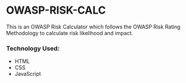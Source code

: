 # OWASP-RISK-CALC
This is an OWASP Risk Calculator which follows the OWASP Risk Rating Methodology to calculate risk likelihood and impact.

### Technology Used:
- HTML
- CSS
- JavaScript

